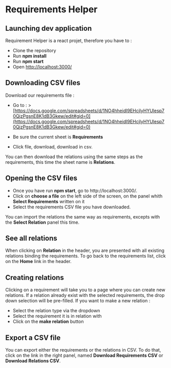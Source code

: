 # Requirements Helper

## Launching dev application

Requirement Helper is a react projet, therefore you have to :

- Clone the repository
- Run **npm install**
- Run **npm start**
- Open [http://localhost:3000/](http://localhost:3000/)

## Downloading CSV files

Download our requirements file :

- Go to : > [https://docs.google.com/spreadsheets/d/1NO4hheidI9EHcjlyHYUlesp70QjzPgsnE8K1dB3Gkew/edit#gid=0](https://docs.google.com/spreadsheets/d/1NO4hheidI9EHcjlyHYUlesp70QjzPgsnE8K1dB3Gkew/edit#gid=0)

- Be sure the current sheet is **Requirements**
- Click file, download, download in csv.

You can then download the relations using the same steps as the requirements, this time the sheet name is **Relations**.

## Opening the CSV files

- Once you have run **npm start**, go to http://localhost:3000/.
- Click on **choose a file** on the left side of the screen, on the panel whith **Select Requirements** written on it
- Select the requirements CSV file you have downloaded.

You can import the relations the same way as requirements, excepts with the **Select Relation** panel this time.

## See all relations

When clicking on **Relation** in the header, you are presented with all existing relations binding the requirements. To go back to the requirements list, click on the **Home** link in the header.

## Creating relations

Clicking on a requirement will take you to a page where you can create new relations. If a relation already exist with the selected requirements, the drop down selection will be pre-filled.
If you want to make a new relation :

- Select the relation type via the dropdown
- Select the requirement it is in relation with
- Click on the **make relation** button

## Export a CSV file

You can export either the requirements or the relations in CSV. To do that, click on the link in the right panel, named **Download Requirements CSV** or **Download Relations CSV**.
